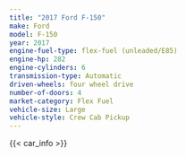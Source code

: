 ```yaml
---
title: "2017 Ford F-150"
make: Ford
model: F-150
year: 2017
engine-fuel-type: flex-fuel (unleaded/E85)
engine-hp: 282
engine-cylinders: 6
transmission-type: Automatic
driven-wheels: four wheel drive
number-of-doors: 4
market-category: Flex Fuel
vehicle-size: Large
vehicle-style: Crew Cab Pickup
---
```


{{< car_info >}}
